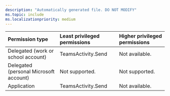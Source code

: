 ```yaml
---
description: "Automatically generated file. DO NOT MODIFY"
ms.topic: include
ms.localizationpriority: medium
---
```


|Permission type|Least privileged permissions|Higher privileged permissions|
|:---|:---|:---|
|Delegated (work or school account)|TeamsActivity.Send|Not available.|
|Delegated (personal Microsoft account)|Not supported.|Not supported.|
|Application|TeamsActivity.Send|Not available.|

